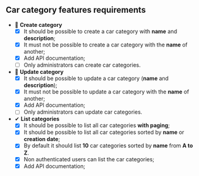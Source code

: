 ## Car category features requirements

- 📅 **Create category**
  - [x] It should be possible to create a car category with **name** and **description**;
  - [x] It must not be possible to create a car category with the **name** of another;
  - [x] Add API documentation;
  - [ ] Only administrators can create car categories.

- 📅 **Update category**
  - [x] It should be possible to update a car category (**name** and **description**);
  - [x] It must not be possible to update a car category with the **name** of another;
  - [x] Add API documentation;
  - [ ] Only administrators can update car categories.

- ✔ **List categories**
  - [x] It should be possible to list all car categories **with paging**;
  - [x] It should be possible to list all car categories sorted by **name** or **creation date**;
  - [x] By default it should list **10** car categories sorted by **name** from **A to Z**.
  - [x] Non authenticated users can list the car categories;
  - [x] Add API documentation;
